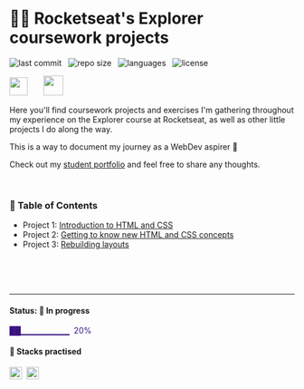# 👨‍🚀 Rocketseat's Explorer coursework projects

![last commit](https://img.shields.io/github/last-commit/bpires/rocketseat-explorer?color=2c5a6c 'last commit') &nbsp; ![repo size](https://img.shields.io/github/repo-size/bpires/rocketseat-explorer?color=2c5a6c 'repo size') &nbsp; ![languages](https://img.shields.io/github/languages/count/bpires/rocketseat-explorer?color=2c5a6c 'languages') &nbsp; ![license](https://img.shields.io/github/license/bpires/rocketseat-explorer?color=2c5a6c 'license')
<br/>

<img src="https://www.rocketseat.com.br/_next/image?url=%2Fassets%2Flogos%2Frocketseat.svg&w=256&q=100" height="32">&nbsp;&nbsp;&nbsp;&nbsp;&nbsp;&nbsp; <img src="https://www.rocketseat.com.br/_next/image?url=%2Fassets%2Flogos%2Fexplorer.svg&w=256&q=75" height="35">&nbsp;

Here you'll find coursework projects and exercises I'm gathering throughout my experience on the Explorer course at Rocketseat, as well as other little projects I do along the way.   

This is a way to document my journey as a WebDev aspirer 🚀

Check out my [student portfolio](https://bpires.github.io/rocketseat-explorer/) and feel free to share any thoughts.

<br/>

### 📌 Table of Contents

- Project 1: [Introduction to HTML and CSS](https://github.com/bpires/rocketseat-explorer/tree/main/project-01/)
- Project 2: [Getting to know new HTML and CSS concepts](https://github.com/bpires/rocketseat-explorer/tree/main/project-01/)
- Project 3: [Rebuilding layouts](https://github.com/bpires/rocketseat-explorer/tree/main/project-03/)

<br/>
<br/>
<br/>

---

#### Status: 🚧 In progress

<p style="color:#381480"> ██▁▁▁▁▁▁▁▁ &nbsp;20% </p>

#### 🧰 Stacks practised

<img src="https://img.shields.io/badge/CSS3-381480?style=flat&logo=css3" alt="css3 Badge" height="22">&nbsp;
<img src="https://img.shields.io/badge/HTML5-381480?style=flat&logo=html5" alt="html5 Badge" height="22">&nbsp;
